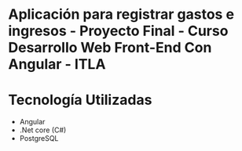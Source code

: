 # Aplicación para registrar gastos e ingresos - Proyecto Final - Curso Desarrollo Web Front-End Con Angular - ITLA

# Tecnología Utilizadas
- Angular
- .Net core (C#)
- PostgreSQL
